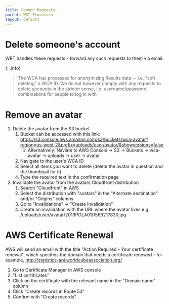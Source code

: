 ```yaml
---
title: Common Requests
parent: WST Processes
layout: default
---
```


# Delete someone's account

WRT handles these requests - forward any such requests to them via email.

{: .info}
> The WCA has processes for anonymizing Results data -- i.e. "soft deleting" a WCA ID. We do not however comply with any requests to delete accounts in the stricter sense, i.e. username/password combinations for people to log in with

# Remove an avatar

1. Delete the avatar from the S3 bucket
    1. Bucket can be accessed with this link: https://s3.console.aws.amazon.com/s3/buckets/wca-avatar?region=us-west-2&prefix=uploads/user/avatar/&showversions=false
        1. Alternatively: Naviate to AWS Console -> S3 -> Buckets -> wca-avatar -> uploads -> user -> avatar
    2. Navigate to the user's WCA ID 
    3. Select all items you want to delete (delete the avatar in question and the thumbnail for it)
    4. Type the required text in the confirmation page
2. Invalidate the avatar from the avatars Cloudfront distribution
    1. Search "Cloudfront" in AWS 
    2. Select the distribution with "avatars" in the "Alternate destination" and/or "Origins" columns
    3. Go to "Invalidations" -> "Create Invalidation"
    4. Create an invalidation with the URL where the avatar lives e.g /uploads/user/avatar/2019POLA01/1569217830.jpg

# AWS Certificate Renewal

AWS will send an email with the title "Action Required - Your certificate renewal", which specifies the domain that needs a certificate renewed - for example, http://statistics-api.worldcubeassociation.org/

1. Go to Certificate Manager in AWS console
2. "List certificates"
3. Click on the certificate with the relevant name in the "Domain name" column
4. Click "Create records in Route 53"
5. Confirm with "Create records"
